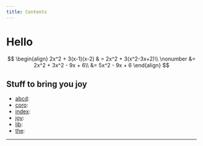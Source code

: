 ```yaml
---
title: Contents
---
```


# Hello

$$
\begin{align}
2x^2 + 3(x-1)(x-2) & = 2x^2 + 3(x^2-3x+2)\\ \nonumber &= 2x^2 + 3x^2 - 9x + 6\\ &= 5x^2 - 9x + 6
\end{align}
$$


## Stuff to bring you joy

- [abcd](abcd.md): 
- [coro](coro.md): 
- [index](index.md): 
- [joy](joy.md): 
- [lib](lib.md): 
- [the](the.md): 

---

